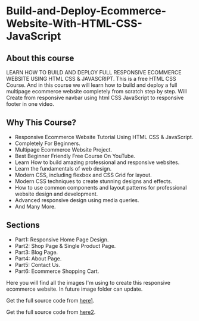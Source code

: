 # Build-and-Deploy-Ecommerce-Website-With-HTML-CSS-JavaScript

## About this course
LEARN HOW TO BUILD AND DEPLOY FULL RESPONSIVE ECOMMERCE WEBSITE USING HTML CSS & JAVASCRIPT. This is a free HTML CSS Course. And in this course we will learn how to build and deploy a full multipage ecommerce website completely from scratch step by step. Will Create from responsive navbar using html CSS JavaScript to responsive footer in one video.

## Why This Course?
- Responsive Ecommerce Website Tutorial Using HTML CSS & JavaScript.
- Completely For Beginners.
- Multipage Ecommerce Website Project.
- Best Beginner Friendly Free Course On YouTube.
- Learn How to build amazing professional and responsive websites.
- Learn the fundamentals of web design.
- Modern CSS, including flexbox and CSS Grid for layout.
- Modern CSS techniques to create stunning designs and effects.
- How to use common components and layout patterns for professional website design and development.
- Advanced responsive design using media queries.
- And Many More.

## Sections
- Part1: Responsive Home Page Design.
- Part2: Shop Page & Single Product Page.
- Part3: Blog Page.
- Part4: About Page.
- Part5: Contact Us.
- Part6: Ecommerce Shopping Cart.

Here you will find all the images I'm using to create this responsive ecommerce website. In future image folder can update.

Get the full source code from [here1]().

Get the full source code from [here2]().


<!-- 
const close = document.getElementById("close");
const homebar = document.querySelector("homebar");
const nav = document.getElementById("navbar");

if (homebar) {
    homebar.addEventListener("click", () => {
    nav.classList.add("active");
    });
}

if (close) {
    close.addEventListener("click", () => {
    nav.classList.remove("active");
    });
}

 -->